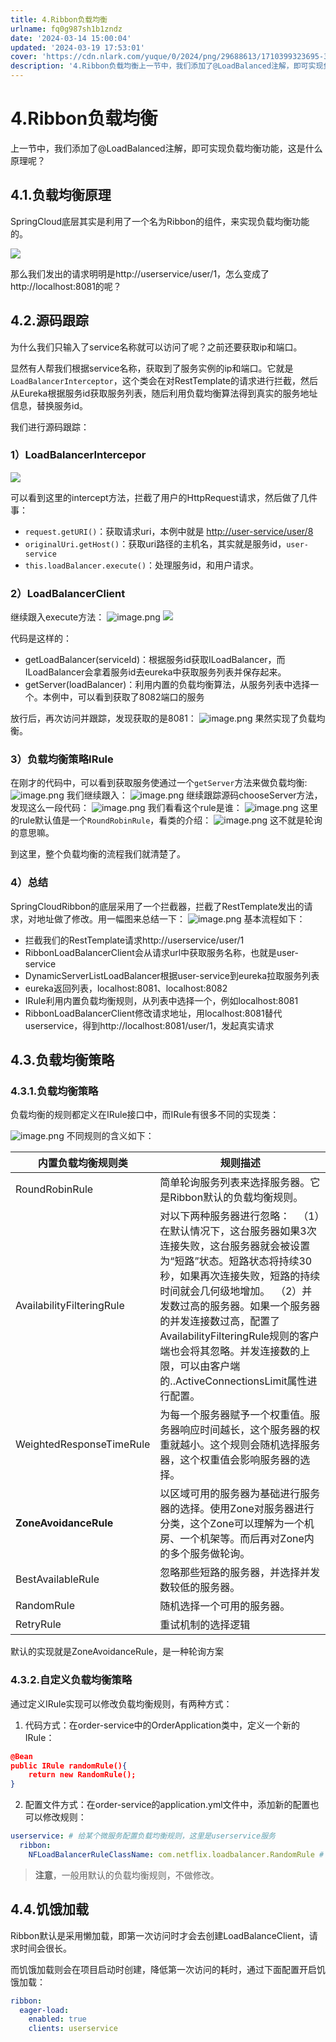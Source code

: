 ```yaml
---
title: 4.Ribbon负载均衡
urlname: fq0g987sh1b1zndz
date: '2024-03-14 15:00:04'
updated: '2024-03-19 17:53:01'
cover: 'https://cdn.nlark.com/yuque/0/2024/png/29688613/1710399323695-3e5165cd-0c4a-461e-b464-439c1563aee8.png'
description: '4.Ribbon负载均衡上一节中，我们添加了@LoadBalanced注解，即可实现负载均衡功能，这是什么原理呢？4.1.负载均衡原理SpringCloud底层其实是利用了一个名为Ribbon的组件，来实现负载均衡功能的。那么我们发出的请求明明是http://userservice/user/...'
---
```

# 4.Ribbon负载均衡

上一节中，我们添加了@LoadBalanced注解，即可实现负载均衡功能，这是什么原理呢？

## 4.1.负载均衡原理

SpringCloud底层其实是利用了一个名为Ribbon的组件，来实现负载均衡功能的。

![](https://cdn.nlark.com/yuque/0/2024/png/29688613/1710399323695-3e5165cd-0c4a-461e-b464-439c1563aee8.png#averageHue=%23f8f2f2&id=Fkb8E&originHeight=529&originWidth=1496&originalType=binary&ratio=1&rotation=0&showTitle=false&status=done&style=none&title=)

那么我们发出的请求明明是http://userservice/user/1，怎么变成了http://localhost:8081的呢？

## 4.2.源码跟踪

为什么我们只输入了service名称就可以访问了呢？之前还要获取ip和端口。

显然有人帮我们根据service名称，获取到了服务实例的ip和端口。它就是`LoadBalancerInterceptor`，这个类会在对RestTemplate的请求进行拦截，然后从Eureka根据服务id获取服务列表，随后利用负载均衡算法得到真实的服务地址信息，替换服务id。

我们进行源码跟踪：

### 1）LoadBalancerIntercepor

![](https://cdn.nlark.com/yuque/0/2024/png/29688613/1710399323802-84547a31-e404-4a73-8422-d39c47392e84.png#averageHue=%233f3d3c&id=i4RpT&originHeight=435&originWidth=864&originalType=binary&ratio=1&rotation=0&showTitle=false&status=done&style=none&title=)

可以看到这里的intercept方法，拦截了用户的HttpRequest请求，然后做了几件事：

- `request.getURI()`：获取请求uri，本例中就是 [http://user-service/user/8](http://user-service/user/8)
- `originalUri.getHost()`：获取uri路径的主机名，其实就是服务id，`user-service`
- `this.loadBalancer.execute()`：处理服务id，和用户请求。

### 2）LoadBalancerClient

继续跟入execute方法：
![image.png](https://cdn.nlark.com/yuque/0/2024/png/29688613/1710399988064-6b8d0f8e-ce93-4eb0-9df6-4c318110e33c.png#averageHue=%23444342&clientId=u1ba7c803-b283-4&from=paste&height=265&id=u4b98e8e0&originHeight=328&originWidth=1162&originalType=binary&ratio=1.2395833730697632&rotation=0&showTitle=false&size=154170&status=done&style=none&taskId=u37e1f7d2-6e20-4373-af70-52b8b5ca427&title=&width=937.4117346559498)
![](assets/1525620787090.png#id=uK9cg&originalType=binary&ratio=1&rotation=0&showTitle=false&status=done&style=none&title=)

代码是这样的：

- getLoadBalancer(serviceId)：根据服务id获取ILoadBalancer，而ILoadBalancer会拿着服务id去eureka中获取服务列表并保存起来。
- getServer(loadBalancer)：利用内置的负载均衡算法，从服务列表中选择一个。本例中，可以看到获取了8082端口的服务

放行后，再次访问并跟踪，发现获取的是8081：
![image.png](https://cdn.nlark.com/yuque/0/2024/png/29688613/1710400003522-9b97c5a5-9ad7-4aae-9416-930b4a0f5797.png#averageHue=%236a583a&clientId=u1ba7c803-b283-4&from=paste&height=136&id=ubc0528a0&originHeight=169&originWidth=881&originalType=binary&ratio=1.2395833730697632&rotation=0&showTitle=false&size=78353&status=done&style=none&taskId=ud9a69f00-502e-4c70-9ab6-bce995832e6&title=&width=710.7226662925058)
果然实现了负载均衡。
### 3）负载均衡策略IRule

在刚才的代码中，可以看到获取服务使通过一个`getServer`方法来做负载均衡:
![image.png](https://cdn.nlark.com/yuque/0/2024/png/29688613/1710400051602-31575935-ff82-4517-9bf9-b71d6ca94a9b.png#averageHue=%236d593b&clientId=u1ba7c803-b283-4&from=paste&height=136&id=u1362f3cc&originHeight=168&originWidth=895&originalType=binary&ratio=1.2395833730697632&rotation=0&showTitle=false&size=76813&status=done&style=none&taskId=ue2ffeb71-8cc1-4121-9500-32a24dc3efd&title=&width=722.0167835775172)
我们继续跟入：
![image.png](https://cdn.nlark.com/yuque/0/2024/png/29688613/1710400079988-11e19adb-de79-4dc2-9faa-1ada539ab9e2.png#averageHue=%23f5f5f2&clientId=u1ba7c803-b283-4&from=paste&height=227&id=ue55c6eb1&originHeight=282&originWidth=1137&originalType=binary&ratio=1.2395833730697632&rotation=0&showTitle=false&size=98821&status=done&style=none&taskId=u28199ef3-b9b2-4795-b0bd-1269d752f11&title=&width=917.2436680755721)
继续跟踪源码chooseServer方法，发现这么一段代码：
![image.png](https://cdn.nlark.com/yuque/0/2024/png/29688613/1710400092273-bf73f2ae-a81a-4e79-8dfa-01db2eb93d13.png#averageHue=%23363534&clientId=u1ba7c803-b283-4&from=paste&height=394&id=uda0cde62&originHeight=488&originWidth=732&originalType=binary&ratio=1.2395833730697632&rotation=0&showTitle=false&size=91508&status=done&style=none&taskId=ue8827de9-8fce-4bda-be79-ce796e9ecbd&title=&width=590.5209894734554)
我们看看这个rule是谁：
![image.png](https://cdn.nlark.com/yuque/0/2024/png/29688613/1710400105594-10376d20-1403-4d96-946f-6c4bc811b611.png#averageHue=%23403e3d&clientId=u1ba7c803-b283-4&from=paste&height=265&id=u97aaa172&originHeight=329&originWidth=888&originalType=binary&ratio=1.2395833730697632&rotation=0&showTitle=false&size=122350&status=done&style=none&taskId=u45ef7226-8466-4752-aebc-952a4c6eb18&title=&width=716.3697249350115)
这里的rule默认值是一个`RoundRobinRule`，看类的介绍：
![image.png](https://cdn.nlark.com/yuque/0/2024/png/29688613/1710400119790-8628e951-7b22-4917-b801-1b32210da412.png#averageHue=%23403f3f&clientId=u1ba7c803-b283-4&from=paste&height=167&id=u69d99438&originHeight=207&originWidth=868&originalType=binary&ratio=1.2395833730697632&rotation=0&showTitle=false&size=46016&status=done&style=none&taskId=uc40abc6b-eebf-4cf3-ab2f-df85ffe17eb&title=&width=700.2352716707095)
这不就是轮询的意思嘛。

到这里，整个负载均衡的流程我们就清楚了。
### 4）总结

SpringCloudRibbon的底层采用了一个拦截器，拦截了RestTemplate发出的请求，对地址做了修改。用一幅图来总结一下：
![image.png](https://cdn.nlark.com/yuque/0/2024/png/29688613/1710400142084-e33c7a23-7a6c-4369-98c5-fb6d0d9e4774.png#averageHue=%23f9f6f6&clientId=u1ba7c803-b283-4&from=paste&height=428&id=ud0f33f95&originHeight=531&originWidth=1186&originalType=binary&ratio=1.2395833730697632&rotation=0&showTitle=false&size=117462&status=done&style=none&taskId=uf40ca8da-bf6e-419c-96e9-a78a9573093&title=&width=956.7730785731122)
基本流程如下：

- 拦截我们的RestTemplate请求http://userservice/user/1
- RibbonLoadBalancerClient会从请求url中获取服务名称，也就是user-service
- DynamicServerListLoadBalancer根据user-service到eureka拉取服务列表
- eureka返回列表，localhost:8081、localhost:8082
- IRule利用内置负载均衡规则，从列表中选择一个，例如localhost:8081
- RibbonLoadBalancerClient修改请求地址，用localhost:8081替代userservice，得到http://localhost:8081/user/1，发起真实请求

## 4.3.负载均衡策略

### 4.3.1.负载均衡策略

负载均衡的规则都定义在IRule接口中，而IRule有很多不同的实现类：

![image.png](https://cdn.nlark.com/yuque/0/2024/png/29688613/1710400210534-fd62372a-e005-4180-9ba0-749413b2cee3.png#averageHue=%23edf4e5&clientId=u1ba7c803-b283-4&from=paste&height=357&id=u8f19cd8c&originHeight=442&originWidth=1184&originalType=binary&ratio=1.2395833730697632&rotation=0&showTitle=false&size=166038&status=done&style=none&taskId=u73de9e7f-1456-49e2-92fd-9318ddb4410&title=&width=955.159633246682)
不同规则的含义如下：

| **内置负载均衡规则类** | **规则描述** |
| --- | --- |
| RoundRobinRule | 简单轮询服务列表来选择服务器。它是Ribbon默认的负载均衡规则。 |
| AvailabilityFilteringRule | 对以下两种服务器进行忽略：   （1）在默认情况下，这台服务器如果3次连接失败，这台服务器就会被设置为“短路”状态。短路状态将持续30秒，如果再次连接失败，短路的持续时间就会几何级地增加。  （2）并发数过高的服务器。如果一个服务器的并发连接数过高，配置了AvailabilityFilteringRule规则的客户端也会将其忽略。并发连接数的上限，可以由客户端的..ActiveConnectionsLimit属性进行配置。 |
| WeightedResponseTimeRule | 为每一个服务器赋予一个权重值。服务器响应时间越长，这个服务器的权重就越小。这个规则会随机选择服务器，这个权重值会影响服务器的选择。 |
| **ZoneAvoidanceRule** | 以区域可用的服务器为基础进行服务器的选择。使用Zone对服务器进行分类，这个Zone可以理解为一个机房、一个机架等。而后再对Zone内的多个服务做轮询。 |
| BestAvailableRule | 忽略那些短路的服务器，并选择并发数较低的服务器。 |
| RandomRule | 随机选择一个可用的服务器。 |
| RetryRule | 重试机制的选择逻辑 |


默认的实现就是ZoneAvoidanceRule，是一种轮询方案

### 4.3.2.自定义负载均衡策略

通过定义IRule实现可以修改负载均衡规则，有两种方式：

1. 代码方式：在order-service中的OrderApplication类中，定义一个新的IRule：
```json
@Bean
public IRule randomRule(){
    return new RandomRule();
}
```

2. 配置文件方式：在order-service的application.yml文件中，添加新的配置也可以修改规则：

```yaml
userservice: # 给某个微服务配置负载均衡规则，这里是userservice服务
  ribbon:
    NFLoadBalancerRuleClassName: com.netflix.loadbalancer.RandomRule # 负载均衡规则
```

> **注意**，一般用默认的负载均衡规则，不做修改。

## 4.4.饥饿加载

Ribbon默认是采用懒加载，即第一次访问时才会去创建LoadBalanceClient，请求时间会很长。

而饥饿加载则会在项目启动时创建，降低第一次访问的耗时，通过下面配置开启饥饿加载：

```yaml
ribbon:
  eager-load:
    enabled: true
    clients: userservice
```
